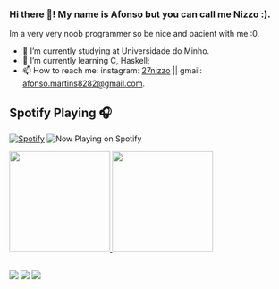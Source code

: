 ### Hi there 👋! My name is Afonso but you can call me Nizzo :).
Im a very very noob programmer so be nice and pacient with me :0.

- 🔭 I’m currently studying at Universidade do Minho.
- 🌱 I’m currently learning C, Haskell;
- 📫 How to reach me: instagram: [27nizzo](https://www.instagram.com/27nizzo/) || gmail: afonso.martins8282@gmail.com.

  
## Spotify Playing 🎧
[![Spotify](https://carricossauro.vercel.app/api/spotify)](https://open.spotify.com/user/tiarrico)
![Now Playing on Spotify](https://www.example.com/your-now-playing-card-image-url)

<div>
   <a href= "https://github.com/Nizzo07">
   <img height="180cm" src="https://github-readme-stats.vercel.app/api?username=Nizzo07&show_icons=true&theme=dracula&include_all_commits=true&count_private=true"/>
   <img height="180cm" src="https://github-readme-stats.vercel.app/api/top-langs/?username=Nizzo07&layout=compact&langs_count=16&theme=dracula"/>
</div>

##
 
<div> 
  <a href="https://instagram.com/27nizzo" target="_blank"><img src="https://img.shields.io/badge/-Instagram-%23E4405F?style=for-the-badge&logo=instagram&logoColor=white" target="_blank"></a>
 	<a href="https://www.twitch.tv/nizzo_07" target="_blank"><img src="https://img.shields.io/badge/Twitch-9146FF?style=for-the-badge&logo=twitch&logoColor=white" target="_blank"></a>
  <a href = "mailto:afonso.martins8282@gmail.com"><img src="https://img.shields.io/badge/-Gmail-%23333?style=for-the-badge&logo=gmail&logoColor=white" target="nizzo07"></a>
</div>
   


